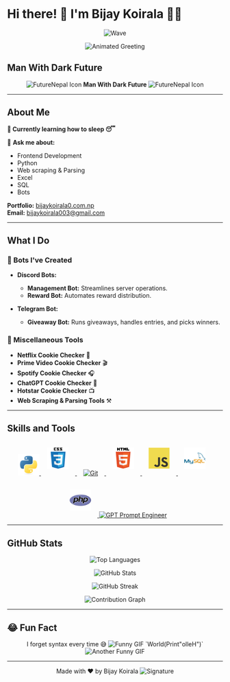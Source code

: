 # Hi there! 👋 I'm Bijay Koirala 🧑‍💻

<p align="center">
  <img src="https://github.com/bijay085/bijay085/assets/107698781/e06089b9-5686-4b99-b825-432e89f1f98e" alt="Wave" width="45" />
</p>

<p align="center">
  <img src="https://github.com/bijay085/bijay085/assets/107698781/a2f5d1f9-b1a0-45f1-bdd5-3092abae84fe" alt="Animated Greeting" width="80" />
</p>

## Man With Dark Future

<p align="center">
  <img src="https://github.com/bijay085/bijay085/assets/107698781/c1044b84-639c-4b66-8b8f-51e2a1eeb22e" alt="FutureNepal Icon" width="50" height="50" />
  <strong>Man With Dark Future</strong>
  <img src="https://github.com/bijay085/bijay085/assets/107698781/e0c082ef-3d33-4279-bfad-9726172a98f4" alt="FutureNepal Icon" width="50" height="50" />
</p>

---

## About Me

**🌱 Currently learning how to sleep 😴**

💬 **Ask me about:**
- Frontend Development
- Python
- Web scraping & Parsing
- Excel
- SQL
- Bots

**Portfolio:** [bijaykoirala0.com.np](https://bijaykoirala0.com.np/?i=1)  
**Email:** [bijaykoirala003@gmail.com](mailto:bijaykoirala003@gmail.com)

---

## What I Do

### 🤖 Bots I've Created
- **Discord Bots:**
  - **Management Bot:** Streamlines server operations.
  - **Reward Bot:** Automates reward distribution.
  
- **Telegram Bot:**
  - **Giveaway Bot:** Runs giveaways, handles entries, and picks winners.

### 🔐 Miscellaneous Tools
- **Netflix Cookie Checker** 🍿
- **Prime Video Cookie Checker** 🎬
- **Spotify Cookie Checker** 🎧
- **ChatGPT Cookie Checker** 💬
- **Hotstar Cookie Checker** 📺
- **Web Scraping & Parsing Tools** ⚒️

---

## Skills and Tools

<p align="center">
  <a href="https://www.python.org" target="_blank">
    <img src="https://raw.githubusercontent.com/devicons/devicon/master/icons/python/python-original.svg" alt="Python" width="50" height="50" />
  </a>
  <a href="https://www.w3schools.com/css/" target="_blank">
    <img src="https://raw.githubusercontent.com/devicons/devicon/master/icons/css3/css3-original-wordmark.svg" alt="CSS3" width="50" height="50" style="padding: 15px"/>
  </a>
  <a href="https://git-scm.com/" target="_blank">
    <img src="https://www.vectorlogo.zone/logos/git-scm/git-scm-icon.svg" alt="Git" width="50" height="50" style="padding: 15px"/>
  </a>
  <a href="https://www.w3.org/html/" target="_blank">
    <img src="https://raw.githubusercontent.com/devicons/devicon/master/icons/html5/html5-original-wordmark.svg" alt="HTML5" width="50" height="50" style="padding: 15px"/>
  </a>
  <a href="https://developer.mozilla.org/en-US/docs/Web/JavaScript" target="_blank">
    <img src="https://raw.githubusercontent.com/devicons/devicon/master/icons/javascript/javascript-original.svg" alt="JavaScript" width="50" height="50" style="padding: 15px"/>
  </a>
  <a href="https://www.mysql.com/" target="_blank">
    <img src="https://raw.githubusercontent.com/devicons/devicon/master/icons/mysql/mysql-original-wordmark.svg" alt="MySQL" width="50" height="50" style="padding: 15px"/>
  </a>
  <a href="https://www.php.net" target="_blank">
    <img src="https://raw.githubusercontent.com/devicons/devicon/master/icons/php/php-original.svg" alt="PHP" width="50" height="50" style="padding: 15px"/>
  </a>
  <a href="#">
    <img src="https://img.shields.io/badge/GPT%20Prompt%20Engineer-4285F4?style=for-the-badge&logo=openai&logoColor=white" alt="GPT Prompt Engineer" width="160" height="30" />
  </a>
</p>

---

## GitHub Stats

<p align="center">
  <img src="https://github-readme-stats.vercel.app/api/top-langs?username=bijay085&show_icons=true&locale=en&layout=compact&theme=radical" alt="Top Languages" width="390" />
</p>

<p align="center">
  <img src="https://github-readme-stats.vercel.app/api?username=bijay085&show_icons=true&locale=en&theme=radical" alt="GitHub Stats" width="410" />
</p>

<p align="center">
  <img src="https://github-readme-streak-stats.herokuapp.com/?user=bijay085&theme=radical" alt="GitHub Streak" width="420" />
</p>

<p align="center">
  <img src="https://github-readme-activity-graph.cyclic.app/graph?username=bijay085&theme=rogue" alt="Contribution Graph" />
</p>

---

## 😂 Fun Fact

<p align="center">
  I forget syntax every time 😅  
  <img src="https://media.giphy.com/media/TLjn42M7DPVQGdxfIr/giphy.gif" alt="Funny GIF" width="50" height="50" />  
  `World(Print"olleH")`  
  <img src="https://media.giphy.com/media/10DhYj0GGhL9tm/giphy.gif" alt="Another Funny GIF" width="50" height="50" />
</p>

---

<p align="center">
  Made with ❤️ by Bijay Koirala  
  <img src="https://github.com/bijay085/bijay085/assets/107698781/550c345f-7905-4bd6-a3d0-ab5f9588cd7a" alt="Signature" width="40" />
</p>
